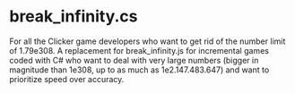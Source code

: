 # break_infinity.cs
For all the Clicker game developers who want to get rid of the number limit of 1.79e308.
A replacement for break_infinity.js for incremental games coded with C# who want to deal with very large numbers
(bigger in magnitude than 1e308, up to as much as 1e2.147.483.647) and want to prioritize speed over accuracy.
